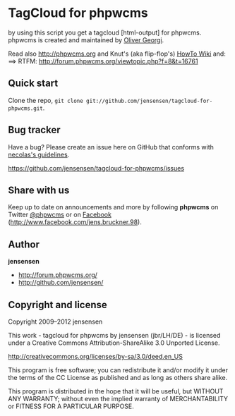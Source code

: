 TagCloud for phpwcms
====================

by using this script you get a tagcloud [html-output] for phpwcms. phpwcms is created and maintained by [Oliver Georgi](http://twitter.com/slackero).

Read also <http://phpwcms.org> and Knut's (aka flip-flop's)
[HowTo Wiki](http://www.phpwcms-howto.de/wiki/) and:
==> RTFM: http://forum.phpwcms.org/viewtopic.php?f=8&t=16761



Quick start
-----------
Clone the repo, `git clone git://github.com/jensensen/tagcloud-for-phpwcms.git`.



Bug tracker
-----------

Have a bug? Please create an issue here on GitHub that conforms with [necolas's guidelines](https://github.com/necolas/issue-guidelines).

<https://github.com/jensensen/tagcloud-for-phpwcms/issues>



Share with us
-------------

Keep up to date on announcements and more by following **phpwcms** on Twitter [@phpwcms](http://twitter.com/phpwcms) or on [Facebook](https://www.facebook.com/pages/phpwcms/162275020999)
(http://www.facebook.com/jens.bruckner.98).



Author
------

**jensensen**

+ <http://forum.phpwcms.org/>
+ <http://github.com/jensensen/>



Copyright and license
---------------------

Copyright 2009–2012 jensensen

This work - tagcloud for phpwcms by jensensen (jbr/LH/DE) - is licensed under a Creative Commons Attribution-ShareAlike 3.0 Unported License.

   <http://creativecommons.org/licenses/by-sa/3.0/deed.en_US>

This program is free software; you can redistribute it and/or
modify it under the terms of the CC License as published and as long as others share alike.

This program is distributed in the hope that it will be useful,
but WITHOUT ANY WARRANTY; without even the implied warranty of
MERCHANTABILITY or FITNESS FOR A PARTICULAR PURPOSE.
